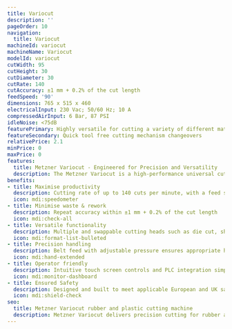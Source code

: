 ```yaml
---
title: Variocut
description: ''
pageOrder: 10
navigation:
  title: Variocut
machineId: variocut
machineName: Variocut
modelId: variocut
cutWidth: 95
cutHeight: 30
cutDiameter: 30
cutRate: 140
cutAccuracy: ±1 mm + 0.2% of the cut length
feedSpeed: '90'
dimensions: 765 x 515 x 460
electricalInput: 230 Vac; 50/60 Hz; 10 A
compressedAirInput: 6 Bar, 87 PSI
idleNoise: <75dB
featurePrimary: Highly versatile for cutting a variety of different materials.
featureSecondary: Quick tool free cutting mechanism changeovers
relativePrice: 2.1
minPrice: 0
maxPrice: 0
features:
  title: Metzner Variocut - Engineered for Precision and Versatility
  description: The Metzner Variocut is a high-performance universal cutting machine built to handle a wide range of materials including rubber, plastic tubing, and flexible profiles. It ensures consistent, high-quality results making it ideal for modern production environments.
benefits:
- title: Maximise productivity
  description: Cutting rate of up to 140 cuts per minute, with a feed speed of 90 metres per minute
  icon: mdi:speedometer
- title: Minimise waste & rework
  description: Repeat accuracy within ±1 mm + 0.2% of the cut length
  icon: mdi:check-all
- title: Versatile functionality
  description: Multiple and swappable cutting heads such as die cut, shear cut and drawing cut for multiple material and cutting tasks
  icon: mdi:format-list-bulleted
- title: Precision handling
  description: Belt feed with adjustable pressure ensures appropriate handling of your materials
  icon: mdi:hand-extended
- title: Operator friendly
  description: Intuitive touch screen controls and PLC integration simplify complex tasks and training even for less experienced operators
  icon: mdi:monitor-dashboard
- title: Ensured Safety
  description: Designed and built to meet applicable European and UK safety standards
  icon: mdi:shield-check
seo:
  title: Metzner Variocut rubber and plastic cutting machine
  description: Metzner Variocut delivers precision cutting for rubber and plastics with servo-driven accuracy, PLC control, and tool-free setup. Ideal for demanding industrial applications
---
```

